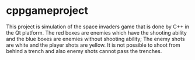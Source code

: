 # cppgameproject
This project is simulation of the space invaders game that is done by C++ in the Qt platform.
The red boxes are enemies which have the shooting ability and the blue boxes are enemies without shooting ability; The enemy shots are white and the player shots are yellow.
It is not possible to shoot from behind a trench and also enemy shots cannot pass the trenches. 
